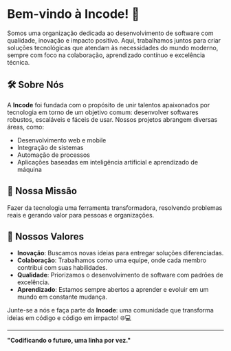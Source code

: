 
# Bem-vindo à **Incode**! 🚀  

Somos uma organização dedicada ao desenvolvimento de software com qualidade, inovação e impacto positivo. Aqui, trabalhamos juntos para criar soluções tecnológicas que atendam às necessidades do mundo moderno, sempre com foco na colaboração, aprendizado contínuo e excelência técnica.

## 🛠 Sobre Nós

A **Incode** foi fundada com o propósito de unir talentos apaixonados por tecnologia em torno de um objetivo comum: desenvolver softwares robustos, escaláveis e fáceis de usar. Nossos projetos abrangem diversas áreas, como:  
- Desenvolvimento web e mobile  
- Integração de sistemas  
- Automação de processos  
- Aplicações baseadas em inteligência artificial e aprendizado de máquina  

## 🎯 Nossa Missão  
Fazer da tecnologia uma ferramenta transformadora, resolvendo problemas reais e gerando valor para pessoas e organizações.  

## 🌟 Nossos Valores  
- **Inovação**: Buscamos novas ideias para entregar soluções diferenciadas.  
- **Colaboração**: Trabalhamos como uma equipe, onde cada membro contribui com suas habilidades.  
- **Qualidade**: Priorizamos o desenvolvimento de software com padrões de excelência.  
- **Aprendizado**: Estamos sempre abertos a aprender e evoluir em um mundo em constante mudança.  


Junte-se a nós e faça parte da **Incode**: uma comunidade que transforma ideias em código e código em impacto! 🌐💻  

---  
**"Codificando o futuro, uma linha por vez."**  
